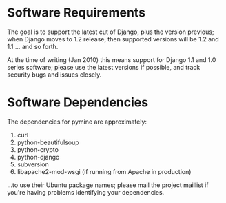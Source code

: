# Software Requirements #

The goal is to support the latest cut of Django, plus the version previous; when Django moves to 1.2 release, then supported versions will be 1.2 and 1.1 ... and so forth.

At the time of writing (Jan 2010) this means support for Django 1.1 and 1.0 series software; please use the latest versions if possible, and track security bugs and issues closely.

# Software Dependencies #

The dependencies for pymine are approximately:

  1. curl
  1. python-beautifulsoup
  1. python-crypto
  1. python-django
  1. subversion
  1. libapache2-mod-wsgi (if running from Apache in production)

...to use their Ubuntu package names; please mail the project maillist if you're having problems identifying your dependencies.